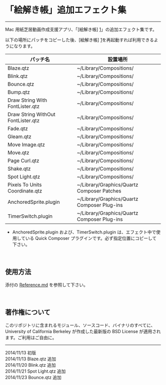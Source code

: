 「絵解き帳」追加エフェクト集
===============

----
Mac 用紙芝居動画作成支援アプリ、「[絵解き帳] [1]」の追加エフェクト集です。

以下の場所にパッチをコピーした後、[絵解き帳] [1]を再起動すれば利用できるようになります。

パッチ名| 設置場所
--------------------|----------
Blaze.qtz| ~/Library/Compositions/
Blink.qtz| ~/Library/Compositions/
Bounce.qtz| ~/Library/Compositions/
Bump.qtz| ~/Library/Compositions/
Draw String With FontLister.qtz| ~/Library/Compositions/
Draw String WithOut FontLister.qtz| ~/Library/Compositions/
Fade.qtz| ~/Library/Compositions/
Gleam.qtz| ~/Library/Compositions/
Move Image.qtz| ~/Library/Compositions/
Move.qtz| ~/Library/Compositions/
Page Curl.qtz| ~/Library/Compositions/
Shake.qtz| ~/Library/Compositions/
Spot Light.qtz| ~/Library/Compositions/
Pixels To Units Coordinate.qtz| ~/Library/Graphics/Quartz Composer Patches
AnchoredSprite.plugin| ~/Library/Graphics/Quartz Composer Plug-ins
TimerSwitch.plugin|~/Library/Graphics/Quartz Composer Plug-ins

* AnchoredSprite.plugin および、TimerSwitch.plugin は、エフェクト中で使用している Quick Composer プラグインです。必ず指定位置にコピーして下さい。

　
## 使用方法
添付の [Reference.md][2] を参照して下さい。

[1]:	http://nikyo.b.sourceforge.jp/%E4%BD%95%E3%81%9E%E3%80%81%E7%B5%B5%E8%A7%A3%E3%81%8D%E5%B8%B3/ "絵解き帳" 
[2]: Reference.md
　
## 著作権について

このリポジトリに含まれるモジュール、ソースコード、バイナリのすべてに、University of California Berkeley が作成した最新版の BSD License が適用されます。ご利用はご自由に。

----
2014/11/13 初版    
2014/11/13 Blaze.qtz 追加    
2014/11/20 Blink.qtz 追加    
2014/11/21 Spot Light.qtz 追加    
2014/11/23 Bounce.qtz 追加    
